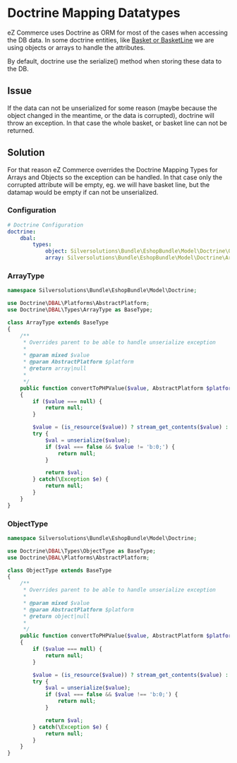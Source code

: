 # Doctrine Mapping Datatypes

eZ Commerce uses Doctrine as ORM for most of the cases when accessing the DB data. In some doctrine entities, like [Basket or BasketLine](../developer_manual/basket/basket_api/basket_data_model.md) we are using objects or arrays to handle the attributes.

By default, doctrine use the serialize() method when storing these data to the DB.

## Issue

If the data can not be unserialized for some reason (maybe because the object changed in the meantime, or the data is corrupted), doctrine will throw an exception. In that case the whole basket, or basket line can not be returned.

## Solution

For that reason eZ Commerce overrides the Doctrine Mapping Types for Arrays and Objects so the exception can be handled. In that case only the corrupted attribute will be empty, eg. we will have basket line, but the datamap would be empty if can not be unserialized.

### Configuration

``` yaml
# Doctrine Configuration
doctrine:
    dbal:
        types:
            object: Silversolutions\Bundle\EshopBundle\Model\Doctrine\ObjectType
            array: Silversolutions\Bundle\EshopBundle\Model\Doctrine\ArrayType
```

### ArrayType

``` php
namespace Silversolutions\Bundle\EshopBundle\Model\Doctrine;

use Doctrine\DBAL\Platforms\AbstractPlatform;
use Doctrine\DBAL\Types\ArrayType as BaseType;

class ArrayType extends BaseType
{
    /**
     * Overrides parent to be able to handle unserialize exception
     *
     * @param mixed $value
     * @param AbstractPlatform $platform
     * @return array|null
     *
     */
    public function convertToPHPValue($value, AbstractPlatform $platform)
    {
        if ($value === null) {
            return null;
        }

        $value = (is_resource($value)) ? stream_get_contents($value) : $value;
        try {
            $val = unserialize($value);
            if ($val === false && $value != 'b:0;') {
                return null;
            }

            return $val;
        } catch(\Exception $e) {
            return null;
        }
    }
}
```

### ObjectType

``` php
namespace Silversolutions\Bundle\EshopBundle\Model\Doctrine;

use Doctrine\DBAL\Types\ObjectType as BaseType;
use Doctrine\DBAL\Platforms\AbstractPlatform;

class ObjectType extends BaseType
{
    /**
     * Overrides parent to be able to handle unserialize exception
     *
     * @param mixed $value
     * @param AbstractPlatform $platform
     * @return object|null
     *
     */
    public function convertToPHPValue($value, AbstractPlatform $platform)
    {
        if ($value === null) {
            return null;
        }

        $value = (is_resource($value)) ? stream_get_contents($value) : $value;
        try {
            $val = unserialize($value);
            if ($val === false && $value !== 'b:0;') {
                return null;
            }

            return $val;
        } catch(\Exception $e) {
            return null;
        }
    }
}
```
